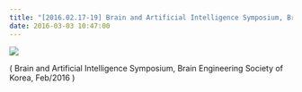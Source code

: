 ```yaml
---
title: "[2016.02.17-19] Brain and Artificial Intelligence Symposium, Brain Engineering Society of Korea, Feb/2016"
date: 2016-03-03 10:47:00
---
```


![](http://bspl.korea.ac.kr/Board/Gallery/BESK.JPG#50)

( Brain and Artificial Intelligence Symposium, Brain Engineering Society of Korea, Feb/2016 )

